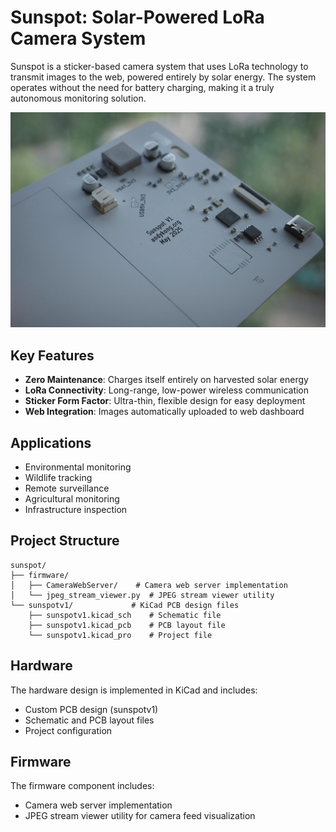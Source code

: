 # Sunspot: Solar-Powered LoRa Camera System

Sunspot is a sticker-based camera system that uses LoRa technology to transmit images to the web, powered entirely by solar energy. The system operates without the need for battery charging, making it a truly autonomous monitoring solution.

![image](images/sunspot.jpg)

## Key Features

- **Zero Maintenance**: Charges itself entirely on harvested solar energy
- **LoRa Connectivity**: Long-range, low-power wireless communication
- **Sticker Form Factor**: Ultra-thin, flexible design for easy deployment
- **Web Integration**: Images automatically uploaded to web dashboard

## Applications

- Environmental monitoring
- Wildlife tracking
- Remote surveillance
- Agricultural monitoring
- Infrastructure inspection

## Project Structure

```
sunspot/
├── firmware/
│   ├── CameraWebServer/    # Camera web server implementation
│   └── jpeg_stream_viewer.py  # JPEG stream viewer utility
└── sunspotv1/             # KiCad PCB design files
    ├── sunspotv1.kicad_sch    # Schematic file
    ├── sunspotv1.kicad_pcb    # PCB layout file
    └── sunspotv1.kicad_pro    # Project file
```

## Hardware

The hardware design is implemented in KiCad and includes:
- Custom PCB design (sunspotv1)
- Schematic and PCB layout files
- Project configuration

## Firmware

The firmware component includes:
- Camera web server implementation
- JPEG stream viewer utility for camera feed visualization
